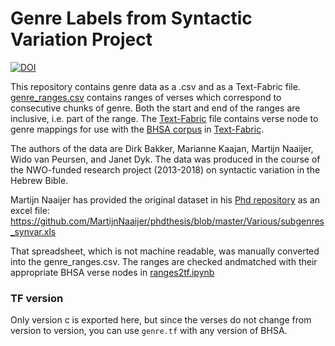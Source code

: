# Genre Labels from Syntactic Variation Project

[![DOI](https://zenodo.org/badge/272758827.svg)](https://zenodo.org/badge/latestdoi/272758827)

This repository contains genre data as a .csv and as a Text-Fabric file. 
[genre_ranges.csv](genre_ranges.csv) contains ranges of verses which correspond to consecutive chunks of genre.
Both the start and end of the ranges are inclusive, i.e. part of the range.
The [Text-Fabric](tf/c/genre.tf) file contains verse node to genre mappings for use with
the [BHSA corpus](https://github.com/ETCBC/bhsa) in [Text-Fabric](https://github.com/annotation/text-fabric).

The authors of the data are Dirk Bakker, Marianne Kaajan, Martijn Naaijer, Wido van Peursen, and Janet Dyk. 
The data was produced in the course of the NWO-funded research project (2013-2018) on syntactic variation
in the Hebrew Bible.

Martijn Naaijer has provided the original dataset in his [Phd repository](https://github.com/MartijnNaaijer/phdthesis)
as an excel file: https://github.com/MartijnNaaijer/phdthesis/blob/master/Various/subgenres_synvar.xls

That spreadsheet, which is not machine readable, was manually converted into the genre_ranges.csv.
The ranges are checked andmatched with their appropriate BHSA verse nodes in [ranges2tf.ipynb](ranges2tf.ipynb)

### TF version

Only version c is exported here, but since the verses do not change from version to version,
you can use `genre.tf` with any version of BHSA.
